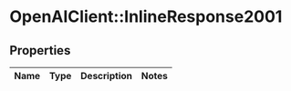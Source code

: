 # OpenAIClient::InlineResponse2001

## Properties
Name | Type | Description | Notes
------------ | ------------- | ------------- | -------------

